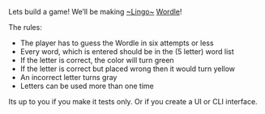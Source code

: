 Lets build a game! We’ll be making [~Lingo~](https://www.youtube.com/watch?v=TB5uZolEEwM&) [Wordle](https://www.nytimes.com/games/wordle/index.html)!

The rules:
* The player has to guess the Wordle in six attempts or less
* Every word, which is entered should be in the (5 letter) word list
* If the letter is correct, the color will turn green
* If the letter is correct but placed wrong then it would turn yellow
* An incorrect letter turns gray
* Letters can be used more than one time

Its up to you if you make it tests only. Or if you create a UI or CLI interface.

